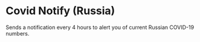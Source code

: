 # Covid Notify (Russia)
Sends a notification every 4 hours to alert you of current Russian COVID-19 numbers.
